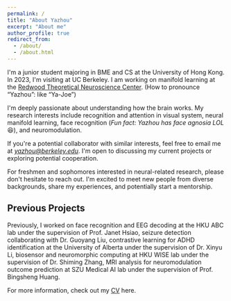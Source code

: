 ```yaml
---
permalink: /
title: "About Yazhou"
excerpt: "About me"
author_profile: true
redirect_from: 
  - /about/
  - /about.html
---
```

I'm a junior student majoring in BME and CS at the University of Hong Kong. In 2023, I'm visiting at UC Berkeley. I am working on manifold learning at the [Redwood Theoretical Neuroscience Center](https://redwood.berkeley.edu/). (How to pronounce “Yazhou”: like “Ya-Joe”)

I'm deeply passionate about understanding how the brain works. My research interests include recognition and attention in visual system, neural manifold learning, face recognition (*Fun fact: Yazhou has face agnosia LOL*😆), and neuromodulation. 

If you're a potential collaborator with similar interests, feel free to email me at *<a href="mailto:yazhou@berkeley.edu">yazhou@berkeley.edu</a>*. I'm open to discussing my current projects or exploring potential cooperation.

For freshmen and sophomores interested in neural-related research, please don't hesitate to reach out. I'm excited to meet new people from diverse backgrounds, share my experiences, and potentially start a mentorship.

## Previous Projects

Previously, I worked on face recognition and EEG decoding at the HKU ABC lab under the supervision of Prof. Janet Hsiao, seizure detection collaborating with Dr. Guoyang Liu, contrastive learning for ADHD identification at the University of Alberta under the supervision of Dr. Xinyu Li, biosensor and neuromorphic computing at HKU WISE lab under the supervision of Dr. Shiming Zhang, MRI analysis for neuromodulation outcome prediction at SZU Medical AI lab under the supervision of Prof. Bingsheng Huang.

For more information, check out my [CV](https://connecthkuhk-my.sharepoint.com/:b:/g/personal/nebula_connect_hku_hk/EcOAvaxs05pLinaXhDdjRVUBCz739LBk4ugCoskwJZfB1A?e=2AcrjU") here.